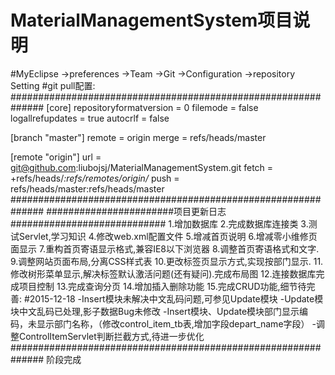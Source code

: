 # MaterialManagementSystem项目说明

#MyEclipse
	->preferences
		->Team
			->Git
				->Configuration
					->repository Setting
#git pull配置:
##############################################################
[core]
	repositoryformatversion = 0
	filemode = false
	logallrefupdates = true
	autocrlf = false

  
 [branch "master"]
	remote = origin
	merge = refs/heads/master
	
[remote "origin"]
	url = git@github.com:liubojsj/MaterialManagementSystem.git
	fetch = +refs/heads/*:refs/remotes/origin/*
	push = refs/heads/master:refs/heads/master
##############################################################
#######################项目更新日志############################
1.增加数据库
2.完成数据库连接类
3.测试Servlet,学习知识
4.修改web.xml配置文件
5.增减首页说明
6.增减零小维修页面显示
7.重构首页寄语显示格式,兼容IE8以下浏览器
8.调整首页寄语格式和文字.
9.调整网站页面布局,分离CSS样式表
10.更改标签页显示方式,实现按部门显示.
11.修改树形菜单显示,解决标签默认激活问题(还有疑问).完成布局图
12.连接数据库完成项目控制
13.完成查询分页
14.增加插入删除功能
15.完成CRUD功能,细节待完善:
	#2015-12-18
	-Insert模块未解决中文乱码问题,可参见Update模块
	-Update模块中文乱码已处理,影子数据Bug未修改
	-Insert模块、Update模块部门显示编码，未显示部门名称，（修改control_item_tb表,增加字段depart_name字段）
	-调整ControlItemServlet判断拦截方式,待进一步优化
##############################################################
阶段完成